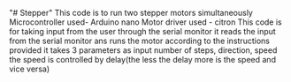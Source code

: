 "# Stepper"
This code is to run two stepper motors simultaneously
Microcontroller used- Arduino nano
Motor driver used - citron
This code is for taking input from the user through the serial monitor
it reads the input from the serial monitor ans runs the motor according to the instructions provided
it takes 3 parameters as input
number of steps, direction, speed
the speed is controlled by delay(the less the delay more is the speed and vice versa)

